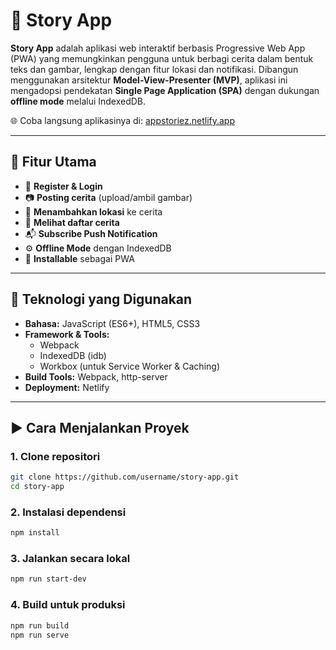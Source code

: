 # 📖 Story App

**Story App** adalah aplikasi web interaktif berbasis Progressive Web App (PWA) yang memungkinkan pengguna untuk berbagi cerita dalam bentuk teks dan gambar, lengkap dengan fitur lokasi dan notifikasi. Dibangun menggunakan arsitektur **Model-View-Presenter (MVP)**, aplikasi ini mengadopsi pendekatan **Single Page Application (SPA)** dengan dukungan **offline mode** melalui IndexedDB.

🌐 Coba langsung aplikasinya di: [appstoriez.netlify.app](https://appstoriez.netlify.app/)

---

## 🚀 Fitur Utama

- 🔐 **Register & Login**
- 📷 **Posting cerita** (upload/ambil gambar)
- 📍 **Menambahkan lokasi** ke cerita
- 📜 **Melihat daftar cerita**
- 📬 **Subscribe Push Notification**
- ⚙️ **Offline Mode** dengan IndexedDB
- 📱 **Installable** sebagai PWA

---

## 🧰 Teknologi yang Digunakan

- **Bahasa:** JavaScript (ES6+), HTML5, CSS3
- **Framework & Tools:**
  - Webpack
  - IndexedDB (idb)
  - Workbox (untuk Service Worker & Caching)
- **Build Tools:** Webpack, http-server
- **Deployment:** Netlify

---

## ▶️ Cara Menjalankan Proyek

### 1. Clone repositori

```bash
git clone https://github.com/username/story-app.git
cd story-app
```
### 2. Instalasi dependensi

```bash
npm install
```
### 3. Jalankan secara lokal

```bash
npm run start-dev
```
### 4. Build untuk produksi
```bash
npm run build
npm run serve
```
